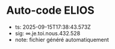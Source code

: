 # Auto-code ELIOS
- ts: 2025-09-15T17:38:43.573Z
- sig: ∞.je.toi.nous.432.528
- note: fichier généré automatiquement